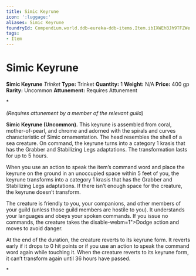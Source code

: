 ```yaml
---
title: Simic Keyrune
icon: ':luggage:'
aliases: Simic Keyrune
foundryId: Compendium.world.ddb-eureka-ddb-items.Item.ibIXWEhBJh9TFZWe
tags:
- Item
---
```


# Simic Keyrune

**Simic Keyrune**
_Trinket_
**Type:** Trinket
**Quantity:** 1
**Weight:** N/A
**Price:** 400 gp
**Rarity:** Uncommon
**Attunement:** Requires Attunement

*<div class="item-attunement"><i>(Requires attunement by a member of the relevant guild)</i><p class="Core-Styles_Core-Body">**Simic Keyrune (Uncommon).** This keyrune is assembled from coral, mother-of-pearl, and chrome and adorned with the spirals and curves characteristic of Simic ornamentation. The head resembles the shell of a sea creature. On command, the keyrune turns into a category 1 krasis that has the Grabber and Stabilizing Legs adaptations. The transformation lasts for up to 5 hours.</p>
<p class="Core-Styles_Core-Body">When you use an action to speak the item’s command word and place the keyrune on the ground in an unoccupied space within 5 feet of you, the keyrune transforms into a category 1 krasis that has the Grabber and Stabilizing Legs adaptations. If there isn’t enough space for the creature, the keyrune doesn’t transform. </p>
<p class="Core-Styles_Core-Body">The creature is friendly to you, your companions, and other members of your guild (unless those guild members are hostile to you). It understands your languages and obeys your spoken commands. If you issue no commands, the creature takes the disable-webm=1">Dodge action and moves to avoid danger.</p>
<p class="Core-Styles_Core-Body">At the end of the duration, the creature reverts to its keyrune form. It reverts early if it drops to 0 hit points or if you use an action to speak the command word again while touching it. When the creature reverts to its keyrune form, it can’t transform again until 36 hours have passed.</p>*